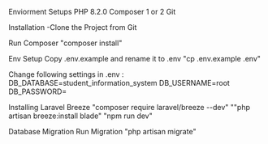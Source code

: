 Enviorment Setups
PHP 8.2.0
Composer 1 or 2
Git

Installation
-Clone the Project from Git

Run Composer
"composer install"

Env Setup
Copy .env.example and rename it to .env
"cp .env.example .env"

Change following settings in .env :
DB_DATABASE=student_information_system
DB_USERNAME=root
DB_PASSWORD=

Installing Laravel Breeze
"composer require laravel/breeze --dev"
""php artisan breeze:install blade"
"npm run dev"

Database Migration
Run Migration
"php artisan migrate"
